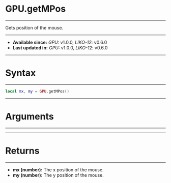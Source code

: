 # GPU.getMPos
---

Gets position of the mouse.

---

* **Available since:** _GPU:_ v1.0.0, _LIKO-12_: v0.6.0
* **Last updated in:** _GPU:_ v1.0.0, _LIKO-12_: v0.6.0

---
# Syntax
---

```lua
local mx, my = GPU.getMPos()
```

---
# Arguments
---



---
# Returns
---

* **mx (number):** The x position of the mouse.
* **my (number):** The y position of the mouse.

